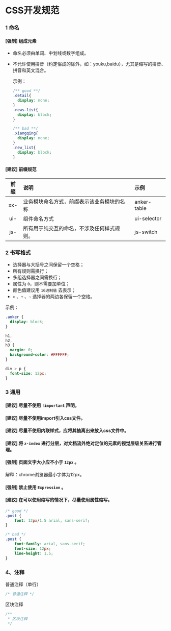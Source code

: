 # CSS开发规范

### 1 命名

#### [强制] 组成元素

- 命名必须由单词、中划线或数字组成。
  
- 不允许使用拼音（约定俗成的除外，如：youku,baidu），尤其是缩写的拼音、拼音和英文混合。
  
  示例：
  
  ``` css
  /** good **/
  .detail{
    display: none;
  }
  .news-list{
    display: block;
  }
  
  /** bad **/
  .xiangqing{
    display: none;
  }
  .new_list{
    display: block;
  }
  ```



#### [建议] 前缀规范

|  前缀  | 说明                    | 示例          |
| :--: | :-------------------- | :---------- |
| xx-  | 业务模块命名方式，前缀表示该业务模块的名称 | anker-table |
| ui-  | 组件命名方式                | ui-selector |
| js-  | 所有用于纯交互的命名，不涉及任何样式规则。 | js-switch   |

### 2 书写格式

- 选择器与大括号之间保留一个空格；
- 所有规则需换行；
- 多组选择器之间需换行；
- 属性为 `0`，则不需要加单位；
- 颜色值建议用 `16进制值` 去表示；
- `>` 、`+` 、`~` 选择器的两边各保留一个空格。

示例：

``` css
.anker {
  display: block;
}

h1,
h2,
h3 {
  margin: 0;
  background-color: #FFFFFF;
}

div > p {
  font-size: 12px;
}

```



### 3 通用

#### [建议] 尽量不使用 `!important` 声明。

#### [建议] 尽量不使用import引入css文件。

#### [建议] 尽量不使用内联样式，应将其抽离出来放入css文件中。

#### [建议] 将 `z-index` 进行分层，对文档流外绝对定位的元素的视觉层级关系进行管理。

#### [强制] 页面文字大小应不小于 `12px` 。

解释：chrome浏览器最小字体为12px。

#### [强制] 禁止使用 `Expression` 。

#### [建议] 在可以使用缩写的情况下，尽量使用属性缩写。

``` css
/* good */
.post {
    font: 12px/1.5 arial, sans-serif;
}

/* bad */
.post {
    font-family: arial, sans-serif;
    font-size: 12px;
    line-height: 1.5;
}
```



### 4、注释

普通注释（单行）

``` css
/* 普通注释 */
```

区块注释

``` css
/**
 * 区块注释
 */
```